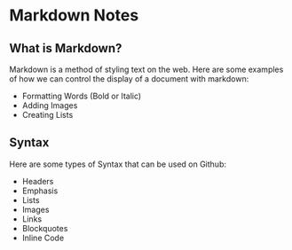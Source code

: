 # Markdown Notes

## What is Markdown?
Markdown is a method of styling text on the web. Here are some examples of how we can control the display of a document with markdown:

  * Formatting Words (Bold or Italic)
  * Adding Images
  * Creating Lists
    
    
## Syntax
Here are some types of Syntax that can be used on Github:

* Headers 
* Emphasis
* Lists
* Images
* Links
* Blockquotes
* Inline Code

  

